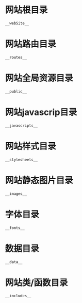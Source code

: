 # 网站根目录
```
__webSite__
```
# 网站路由目录
```
__routes__
```
# 网站全局资源目录
```
__public__
```
# 网站javascrip目录
```
__javascripts__
```
# 网站样式目录
```
__stylesheets__
```
# 网站静态图片目录
```
__images__
```
# 字体目录
```
__fonts__
```
# 数据目录
```
__data__
```
# 网站类/函数目录
```
__includes__
```